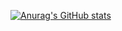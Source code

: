 [![Anurag's GitHub stats](https://github-readme-stats.vercel.app/api?username=KrowFeather&show_icons=true&theme=shadowred)](https://github.com/anuraghazra/github-readme-stats)
